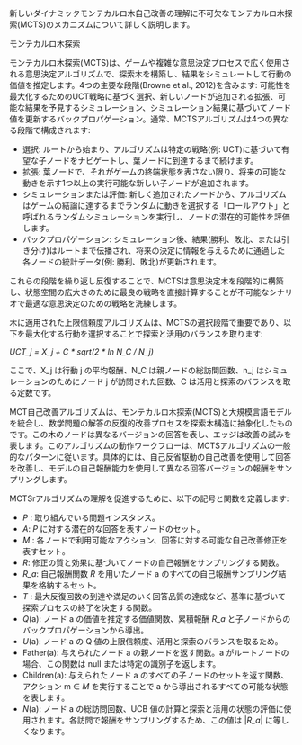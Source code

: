新しいダイナミックモンテカルロ木自己改善の理解に不可欠なモンテカルロ木探索(MCTS)のメカニズムについて詳しく説明します。

モンテカルロ木探索

モンテカルロ木探索(MCTS)は、ゲームや複雑な意思決定プロセスで広く使用される意思決定アルゴリズムで、探索木を構築し、結果をシミュレートして行動の価値を推定します。4つの主要な段階(Browne et al., 2012)を含みます: 可能性を最大化するためのUCT戦略に基づく選択、新しいノードが追加される拡張、可能な結果を予見するシミュレーション、シミュレーション結果に基づいてノード値を更新するバックプロパゲーション。通常、MCTSアルゴリズムは4つの異なる段階で構成されます:

- 選択: ルートから始まり、アルゴリズムは特定の戦略(例: UCT)に基づいて有望な子ノードをナビゲートし、葉ノードに到達するまで続けます。
- 拡張: 葉ノードで、それがゲームの終端状態を表さない限り、将来の可能な動きを示す1つ以上の実行可能な新しい子ノードが追加されます。
- シミュレーションまたは評価: 新しく追加されたノードから、アルゴリズムはゲームの結論に達するまでランダムに動きを選択する「ロールアウト」と呼ばれるランダムシミュレーションを実行し、ノードの潜在的可能性を評価します。
- バックプロパゲーション: シミュレーション後、結果(勝利、敗北、または引き分け)はルートまで伝播され、将来の決定に情報を与えるために通過した各ノードの統計データ(例: 勝利、敗北)が更新されます。

これらの段階を繰り返し反復することで、MCTSは意思決定木を段階的に構築し、状態空間の広大さのために最良の戦略を直接計算することが不可能なシナリオで最適な意思決定のための戦略を洗練します。

木に適用された上限信頼度アルゴリズムは、MCTSの選択段階で重要であり、以下を最大化する行動を選択することで探索と活用のバランスを取ります:

*UCT_j = X_j + C * sqrt(2 * ln N_C / N_j)*

ここで、X_j は行動 j の平均報酬、N_C は親ノードの総訪問回数、n_j はシミュレーションのためにノード j が訪問された回数、C は活用と探索のバランスを取る定数です。

MCT自己改善アルゴリズムは、モンテカルロ木探索(MCTS)と大規模言語モデルを統合し、数学問題の解答の反復的改善プロセスを探索木構造に抽象化したものです。この木のノードは異なるバージョンの回答を表し、エッジは改善の試みを表します。このアルゴリズムの動作ワークフローは、MCTSアルゴリズムの一般的なパターンに従います。具体的には、自己反省駆動の自己改善を使用して回答を改善し、モデルの自己報酬能力を使用して異なる回答バージョンの報酬をサンプリングします。

MCTSrアルゴリズムの理解を促進するために、以下の記号と関数を定義します:

- *P* : 取り組んでいる問題インスタンス。
- *A*: *P* に対する潜在的な回答を表すノードのセット。
- *M* : 各ノードで利用可能なアクション、回答に対する可能な自己改善修正を表すセット。
- *R*: 修正の質と効果に基づいてノードの自己報酬をサンプリングする関数。
- *R_a*: 自己報酬関数 *R* を用いたノード a のすべての自己報酬サンプリング結果を格納するセット。
- *T* : 最大反復回数の到達や満足のいく回答品質の達成など、基準に基づいて探索プロセスの終了を決定する関数。
- *Q*(a): ノード a の価値を推定する価値関数、累積報酬 *R_a* と子ノードからのバックプロパゲーションから導出。
- *U*(a): ノード a の Q 値の上限信頼度、活用と探索のバランスを取るため。
- Father(a): 与えられたノード a の親ノードを返す関数。a がルートノードの場合、この関数は null または特定の識別子を返します。
- Children(a): 与えられたノード a のすべての子ノードのセットを返す関数、アクション m ∈ *M* を実行することで a から導出されるすべての可能な状態を表します。
- *N*(a): ノード a の総訪問回数、UCB 値の計算と探索と活用の状態の評価に使用されます。各訪問で報酬をサンプリングするため、この値は |*R_a*| に等しくなります。